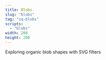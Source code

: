 ```yaml
---
title: Blobs
slug: "blobs"
tag: "sq-blobs"
scripts:
  - "blobs"
width: 200
height: 200
---
```


Exploring organic blob shapes with SVG filters